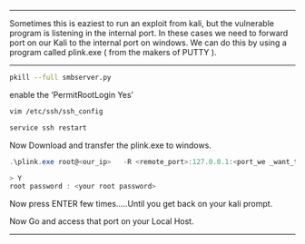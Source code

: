 - - - 
Sometimes this is eaziest to run an exploit from kali, but the vulnerable program is listening in the internal port. 
In these cases we need to forward port on our Kali to the internal  port on windows.
We can do this by using a program called plink.exe ( from the makers of PUTTY ).
- - -

```sh
pkill --full smbserver.py
```

enable the ‘PermitRootLogin  Yes’
```sh
vim /etc/ssh/ssh_config
```

```sh
service ssh restart 
```

Now Download and transfer the plink.exe to windows.

```powershell
.\plink.exe root@<our_ip>   -R <remote_port>:127.0.0.1:<port_we _want_to_forwand>

> Y
root password : <your root password>
```

Now press ENTER few times.....Until you get back on your kali prompt.

Now Go and access that port on your Local Host.
<br>

- - -


